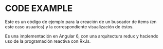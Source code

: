 # CODE EXAMPLE

Este es un código de ejemplo para la creación de un buscador de items (en este caso usuarios) y la correspondiente visualización de éstos. 

Es una implementación en Angular 6, con una arquitectura redux y haciendo uso de la programación reactiva con RxJs.